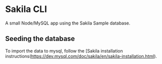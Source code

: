 # Sakila CLI

A small Node/MySQL app using the Sakila Sample database.

## Seeding the database

To import the data to mysql, follow the [Sakila installation instructions(https://dev.mysql.com/doc/sakila/en/sakila-installation.html).